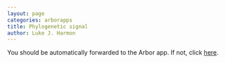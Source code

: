 ```yaml
---
layout: page
categories: arborapps
title: Phylogenetic signal
author: Luke J. Harmon
---
```


<meta http-equiv="refresh" content="0;url=http://arborclassic.arborworkflows.com:9080/phylogenetic-signal/">

You should be automatically forwarded to the Arbor app. If not, click <a href="http://arborclassic.arborworkflows.com:9080/phylogenetic-signal/">here</a>.
